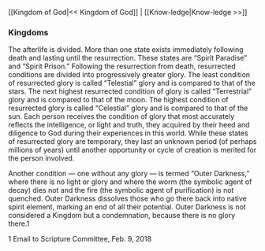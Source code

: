 [[Kingdom of God|<< Kingdom of God]]  |  [[Know-ledge|Know-ledge >>]]

### Kingdoms
The afterlife is divided. More than one state exists immediately following death and lasting until the resurrection. These states are “Spirit Paradise” and “Spirit Prison.” Following the resurrection from death, resurrected conditions are divided into progressively greater glory. The least condition of resurrected glory is called “Telestial” glory and is compared to that of the stars. The next highest resurrected condition of glory is called “Terrestrial” glory and is compared to that of the moon. The highest condition of resurrected glory is called “Celestial” glory and is compared to that of the sun. Each person receives the condition of glory that most accurately reflects the intelligence, or light and truth, they acquired by their heed and diligence to God during their experiences in this world. While these states of resurrected glory are temporary, they last an unknown period (of perhaps millions of years) until another opportunity or cycle of creation is merited for the person involved.

Another condition — one without any glory — is termed “Outer Darkness,” where there is no light or glory and where the worm (the symbolic agent of decay) dies not and the fire (the symbolic agent of purification) is not quenched. Outer Darkness dissolves those who go there back into native spirit element, marking an end of all their potential. Outer Darkness is not considered a Kingdom but a condemnation, because there is no glory there.1



1 Email to Scripture Committee, Feb. 9, 2018